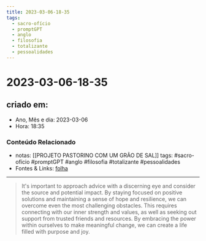 ```yaml
---
title: 2023-03-06-18-35
tags:
  - sacro-ofício
  - promptGPT
  - anglo
  - filosofia
  - totalizante
  - pessoalidades
---
```

# 2023-03-06-18-35

## criado em: 
-  Ano, Mês e dia: 2023-03-06
- Hora: 18:35

### Conteúdo Relacionado
- notas: [[PROJETO PASTORINO COM UM GRÃO DE SAL]]
tags: #sacro-ofício #promptGPT #anglo #filosofia #totalizante #pessoalidades 
- Fontes & Links: [folha](https://www1.folha.uol.com.br/folha/livrariadafolha/825139-ha-cem-anos-nascia-carlos-torres-pastorino-autor-de-minutos-de-sabedoria.shtml)
---
>It's important to approach advice with a discerning eye and consider the source and potential impact. By staying focused on positive solutions and maintaining a sense of hope and resilience, we can overcome even the most challenging obstacles. This requires connecting with our inner strength and values, as well as seeking out support from trusted friends and resources. By embracing the power within ourselves to make meaningful change, we can create a life filled with purpose and joy.